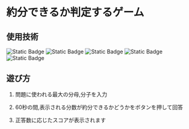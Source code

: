 # 約分できるか判定するゲーム

## 使用技術 

![Static Badge](https://img.shields.io/badge/Maven-4.0.0-red?style=flat&logo=apachemaven)
![Static Badge](https://img.shields.io/badge/springboot-3.4.7-green?style=flat&logo=springboot)
![Static Badge](https://img.shields.io/badge/java-20-blue?style=flat)
![Static Badge](https://img.shields.io/badge/html-black?style=flat&logo=html5)
![Static Badge](https://img.shields.io/badge/javascript-blue?style=flat&logo=javascript)

## 遊び方

1. 問題に使われる最大の分母,分子を入力

2. 60秒の間,表示される分数が約分できるかどうかをボタンを押して回答

3. 正答数に応じたスコアが表示されます